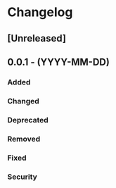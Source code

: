 # Changelog

## [Unreleased]

## 0.0.1 - (YYYY-MM-DD)
### Added

### Changed

### Deprecated

### Removed

### Fixed

### Security


[0.0.1]: https://github.com/kendinikertenkelebek/{projectName}/releases/tag/{version}